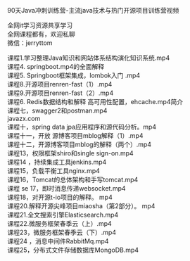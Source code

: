 90天Java冲刺训练营-主流java技术与热门开源项目训练营视频

全网it学习资源共享学习<br>全网课程都有，欢迎私聊<br>微信：jerryttom<br>

课程1.学习整理Java知识和网站体系结构演化知识系统.mp4<br> 课程4. springboot.mp4的全面解释<br> 课程5. Springboot框架集成，lombok入门 .mp4<br> 课程8.开源项目renren-fast（1）.mp4<br> 课程9.开源项目renren-fast（2）.mp4<br> 课程6. Redis数据结构和解释 高可用性配置，ehcache.mp4简介<br> 课程七，swagger2和postman.mp4<br> javazx.com<br> 课程十，spring data jpa应用程序和源代码分析。mp4<br> 课程十一，开放 源博客项目mblog解释（1）.mp4<br> 课程十二，开源博客项目mblog的解释（两个）.mp4<br> 课程13，权限框架shiro和single sign-on.mp4<br> 课程14 ，持续集成工具jenkins.mp4<br> 课程15，负载平衡工具nginx.mp4<br> 课程16，Tomcat的总体架构和手写tomcat.mp4<br> 课程 se 17，即时消息传递websocket.mp4<br> 课程18，对开源t-io项目的解释。 mp4<br> 课程20.解释开源尖峰项目miaosha（第2部分）。 mp4<br> 课程21.全文搜索引擎Elasticsearch.mp4<br> 课程22.微服务框架春季云（上）.mp4<br> 课程23，微服务框架春季云（下）.mp4<br> 课程24 ，消息中间件RabbitMq.mp4<br> 课程25，分布式文件存储数据库MongoDB.mp4